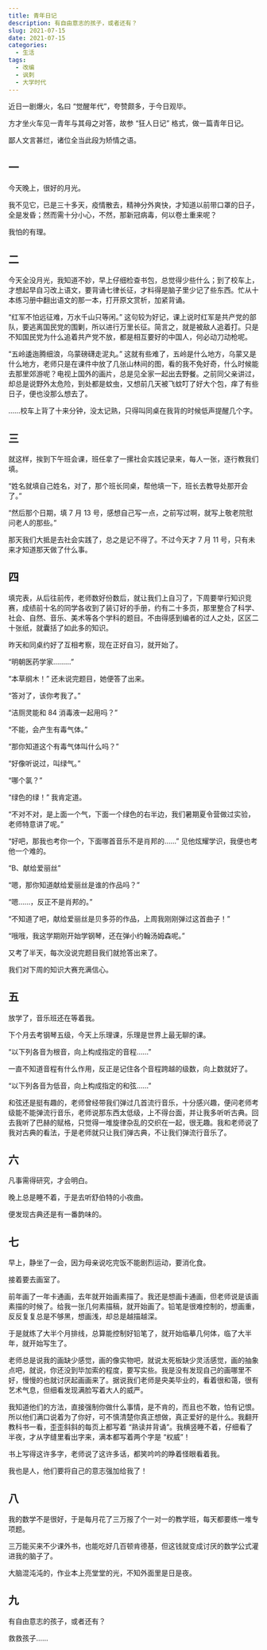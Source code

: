 ```yaml
---
title: 青年日记
description: 有自由意志的孩子，或者还有？
slug: 2021-07-15
date: 2021-07-15
categories:
  - 生活
tags:
  - 改编
  - 讽刺
  - 大学时代
---
```


近日一剧爆火，名曰 “觉醒年代”，夸赞颇多，于今日观毕。

方才坐火车见一青年与其母之对答，故参 “狂人日记” 格式，做一篇青年日记。

鄙人文言甚烂，诸位全当此段为矫情之语。

## 一

今天晚上，很好的月光。

我不见它，已是三十多天，疫情散去，精神分外爽快，才知道以前带口罩的日子，全是发昏；然而需十分小心，不然，那新冠病毒，何以卷土重来呢？

我怕的有理。

## 二

今天全没月光，我知道不妙，早上仔细检查书包，总觉得少些什么；到了校车上，才想起早自习改上语文，要背诵七律长征，才料得是脑子里少记了些东西。忙从十本练习册中翻出语文的那一本，打开原文赏析，加紧背诵。

“红军不怕远征难，万水千山只等闲。” 这句较为好记，课上说时红军是共产党的部队，要逃离国民党的围剿，所以进行万里长征。简言之，就是被敌人追着打。只是不知国民党为什么追着共产党不放，都是相互要好的中国人，何必动刀动枪呢。

“五岭逶迤腾细浪，乌蒙磅礴走泥丸。” 这就有些难了，五岭是什么地方，乌蒙又是什么地方，老师只是在课件中放了几张山林间的图，看的我不免好奇，什么时候能去那里郊游呢？电视上国外的画片，总是见全家一起出去野餐。之前同父亲讲过，却总是说野外太危险，到处都是蚊虫，又想前几天被飞蚊叮了好大个包，痒了有些日子，便也没那么想去了。

……校车上背了十来分钟，没太记熟，只得叫同桌在我背的时候低声提醒几个字。

## 三

就这样，挨到下午班会课，班任拿了一摞社会实践记录来，每人一张，逐行教我们填。

“姓名就填自己姓名，对了，那个班长同桌，帮他填一下，班长去教导处那开会了。”

“然后那个日期，填 7 月 13 号，感想自己写一点，之前写过啊，就写上敬老院慰问老人的那些。”

那天我们大抵是去社会实践了，总之是记不得了。不过今天才 7 月 11 号，只有未来才知道那天做了什么事。

## 四

填完表，从后往前传，老师数好份数后，就让我们上自习了，下周要举行知识竞赛，成绩前十名的同学各收到了装订好的手册，约有二十多页，那里整合了科学、社会、自然、音乐、美术等各个学科的题目。不由得感到编者的过人之处，区区二十张纸，就囊括了如此多的知识。

昨天和同桌约好了互相考察，现在正好自习，就开始了。

“明朝医药学家………”

“本草纲木！” 还未说完题目，她便答了出来。

“答对了，该你考我了。”

“洁厕灵能和 84 消毒液一起用吗？”

“不能，会产生有毒气体。”

“那你知道这个有毒气体叫什么吗？”

“好像听说过，叫绿气。”

“哪个氯？”

“绿色的绿！” 我肯定道。

“不对不对，是上面一个气，下面一个绿色的右半边，我们暑期夏令营做过实验，老师特意讲了呢。”

“好吧，那我也考你一个，下面哪首音乐不是肖邦的……” 见他炫耀学识，我便也考他一个难的。

“B、献给爱丽丝”

“嗯，那你知道献给爱丽丝是谁的作品吗？”

“嗯……，反正不是肖邦的。”

“不知道了吧，献给爱丽丝是贝多芬的作品，上周我刚刚弹过这首曲子！”

“哦哦，我这学期刚开始学钢琴，还在弹小约翰汤姆森呢。”

又考了半天，每次没说完题目我们就抢答出来了。

我们对下周的知识大赛充满信心。

## 五

放学了，音乐班还在等着我。

下个月去考钢琴五级，今天上乐理课，乐理是世界上最无聊的课。

“以下列各音为根音，向上构成指定的音程……”

一直不知道音程有什么作用，反正是记住各个音程跨越的级数，向上数就好了。

“以下列各音为低音，向上构成指定的和弦……”

和弦还是挺有趣的，老师曾经带我们弹过几首流行音乐，十分感兴趣，便问老师考级能不能弹流行音乐，老师说那东西太低级，上不得台面，并让我多听听古典。回去我听了巴赫的赋格，只觉得一堆旋律杂乱的交织在一起，很无趣。我和老师说了我对古典的看法，于是老师就只让我们弹古典，不让我们弹流行音乐了。

## 六

凡事需得研究，才会明白。

晚上总是睡不着，于是去听舒伯特的小夜曲。

便发现古典还是有一番韵味的。

## 七

早上，静坐了一会，因为母亲说吃完饭不能剧烈运动，要消化食。

接着要去画室了。

前年画了一年卡通画，去年就开始画素描了。我还是想画卡通画，但老师说是该画素描的时候了。给我一张几何素描稿，就开始画了。铅笔是很难控制的，想画重，反反复复总是不够黑，想画浅，却总是越描越深。

于是就练了大半个月排线，总算能控制好铅笔了，就开始临摹几何体，临了大半年，就开始写生了。

老师总是说我的画缺少感觉，画的像实物吧，就说太死板缺少灵活感觉，画的抽象点吧，就说，你还没到毕加索的程度，要写实些。我是没有发现自己的画哪里不好，慢慢的也就讨厌起画画来了。据说我们老师是央美毕业的，看着很和蔼，很有艺术气息，但细看发现满脸写着大人的威严。

我知道他们的方法，直接强制你做什么事情，是不肯的，而且也不敢，怕有记恨。所以他们满口说着为了你好，可不慎清楚你真正想做，真正爱好的是什么。我翻开教科书一看，歪歪斜斜的每页上都写着 “熟读并背诵”。我横竖睡不着，仔细看了半夜，才从字缝里看出字来，满本都写着两个字是 “权威”！

书上写得这许多字，老师说了这许多话，都笑吟吟的睁着怪眼看着我。

我也是人，他们要将自己的意志强加给我了！

## 八

我的数学不是很好，于是每月花了三万报了个一对一的教学班，每天都要练一堆专项题。

三万能买来不少课外书，也能吃好几百顿肯德基，但这钱就变成讨厌的数学公式灌进我的脑子了。

大脑混沌沌的，作业本上亮堂堂的光，不知外面里是日是夜。

## 九

有自由意志的孩子，或者还有？

救救孩子……
